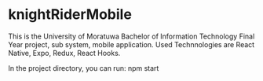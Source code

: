 # knightRiderMobile

This is the University of Moratuwa Bachelor of Information Technology Final Year project, sub system, mobile application. Used Technnologies are React Native, Expo, Redux, React Hooks.

In the project directory, you can run:
npm start
